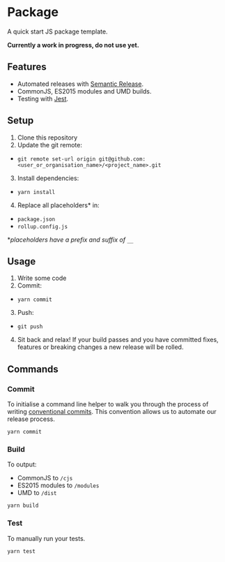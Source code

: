 # Package

A quick start JS package template.

**Currently a work in progress, do not use yet.**

## Features

- Automated releases with
  [Semantic Release](https://github.com/semantic-release/semantic-release).
- CommonJS, ES2015 modules and UMD builds.
- Testing with [Jest](https://github.com/facebook/jest).

## Setup

1. Clone this repository
2. Update the git remote:
  - `git remote set-url origin git@github.com:<user_or_organisation_name>/<project_name>.git`
3. Install dependencies:
  - `yarn install`
4. Replace all placeholders* in:
  - `package.json`
  - `rollup.config.js`

**placeholders have a prefix and suffix of `__`*

## Usage

1. Write some code
2. Commit:
  - `yarn commit`
3. Push:
  - `git push`
4. Sit back and relax! If your build passes and you have committed fixes, features or breaking changes a new release will be rolled.

## Commands

### Commit

To initialise a command line helper to walk you through the process of writing
[conventional commits](https://conventionalcommits.org). This convention allows
us to automate our release process.

```
yarn commit
```

### Build

To output:

- CommonJS to `/cjs`
- ES2015 modules to `/modules`
- UMD to `/dist`

```
yarn build
```

### Test

To manually run your tests.
```
yarn test
```

